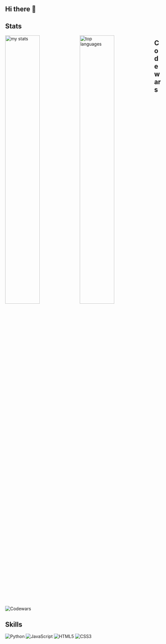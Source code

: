 ## Hi there 👋
## Stats
<!--
**aringuzel/aringuzel** is a ✨ _special_ ✨ repository because its `README.md` (this file) appears on your GitHub profile.
-->
<img alt="my stats" align="left" width="47%" src="https://github-readme-stats.vercel.app/api?username=aringuzel&show_icons=true"/>

<img alt="top languages" align="left" width="47%" src="https://github-readme-stats.vercel.app/api/top-langs/api?username=aringuzel&layout=compact"/>


## Codewars
![Codewars](https://www.codewars.com/users/guzel1/badges/large)

## Skills
![Python](https://img.shields.io/badge/Python-3776AB?style=for-the-badge&logo=python&logoColor=white)
![JavaScript](https://img.shields.io/badge/JavaScript-F7DF1E?style=for-the-badge&logo=javascript&logoColor=black)
![HTML5](https://img.shields.io/badge/HTML5-E34F26?style=for-the-badge&logo=html5&logoColor=white)
![CSS3](https://img.shields.io/badge/CSS3-1572B6?style=for-the-badge&logo=css3&logoColor=white)

